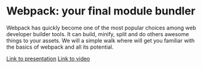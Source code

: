 # Webpack: your final module bundler

Webpack has quickly become one of the most popular choices among web developer builder tools. 
It can build, minify, split and do others awesome things to your assets.
We will a simple walk where will get you familiar with the basics of webpack and all its potential.

[Link to presentation](http://jellybellydev.github.io/webpack-presentation/)
[Link to video](https://www.youtube.com/watch?v=mkcyvJNBPUk)
